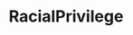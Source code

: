 ---
title: RacialPrivilege
crosslinks:
- AngryAsianMen
- AsianMasculinity
- genderedracism
- canada
- autotldr
- AznLivesMatter
- hapas
---